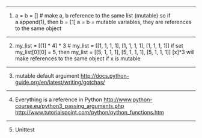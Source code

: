 -----------------------------------------------------------------------------------
1. a = b = [] # make a, b reference to the same list (mutable)
so if a.append(1), then b = [1]
a = b = mutable variables, they are references to the same object
-----------------------------------------------------------------------------------
2. my_list = [[1] * 4] * 3 # my_list = [[1, 1, 1, 1], [1, 1, 1, 1], [1, 1, 1, 1]]
if set my_list[0][0] = 5, then my_list = [[5, 1, 1, 1], [5, 1, 1, 1], [5, 1, 1, 1]]
[x]*3 will make references to the same object if x is mutable
-----------------------------------------------------------------------------------
3. mutable default argument
http://docs.python-guide.org/en/latest/writing/gotchas/
-----------------------------------------------------------------------------------
4. Everything is a reference in Python
http://www.python-course.eu/python3_passing_arguments.php
http://www.tutorialspoint.com/python/python_functions.htm
-----------------------------------------------------------------------------------
5. Unittest
